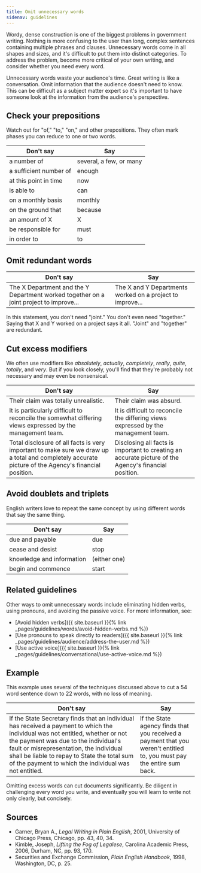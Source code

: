 ```yaml
---
title: Omit unnecessary words
sidenav: guidelines
---
```


Wordy, dense construction is one of the biggest problems in government writing. Nothing is more confusing to the user than long, complex sentences containing multiple phrases and clauses. Unnecessary words come in all shapes and sizes, and it's difficult to put them into distinct categories. To address the problem, become more critical of your own writing, and consider whether you need every word.

Unnecessary words waste your audience's time. Great writing is like a conversation. Omit information that the audience doesn't need to know. This can be difficult as a subject matter expert so it's important to have someone look at the information from the audience's perspective.

## Check your prepositions

Watch out for "of," "to," "on," and other prepositions. They often mark phases you can reduce to one or two words.

Don't say | Say
--------- | ---
a number of | several, a few, or many
a sufficient number of | enough
at this point in time | now
is able to | can
on a monthly basis | monthly
on the ground that | because
an amount of X | X
be responsible for | must
in order to | to

## Omit redundant words

Don't say | Say
--- | ---
The X Department and the Y Department worked together on a joint project to improve... | The X and Y Departments worked on a project to improve...

In this statement, you don't need "joint." You don't even need "together." Saying that X and Y worked on a project says it all. "Joint" and "together" are redundant.

## Cut excess modifiers

We often use modifiers like _absolutely_, _actually_, _completely_, _really_, _quite_, _totally_, and _very_. But if you look closely, you'll find that they're probably not necessary and may even be nonsensical.

Don't say | Say
--- | ---
Their claim was totally unrealistic. | Their claim was absurd.
It is particularly difficult to reconcile the somewhat differing views expressed by the management team. | It is difficult to reconcile the differing views expressed by the management team.
Total disclosure of all facts is very important to make sure we draw up a total and completely accurate picture of the Agency's financial position. | Disclosing all facts is important to creating an accurate picture of the Agency's financial position.

## Avoid doublets and triplets

English writers love to repeat the same concept by using different words that say the same thing.

Don't say | Say
--- | ---
due and payable | due
cease and desist | stop
knowledge and information | (either one)
begin and commence | start

## Related guidelines

Other ways to omit unnecessary words include eliminating hidden verbs, using pronouns, and avoiding the passive voice. For more information, see:

- [Avoid hidden verbs]({{ site.baseurl }}{% link _pages/guidelines/words/avoid-hidden-verbs.md %})
- [Use pronouns to speak directly to readers]({{ site.baseurl }}{% link _pages/guidelines/audience/address-the-user.md %})
- [Use active voice]({{ site.baseurl }}{% link _pages/guidelines/conversational/use-active-voice.md %})

## Example

This example uses several of the techniques discussed above to cut a 54 word sentence down to 22 words, with no loss of meaning.

Don't say | Say
--- | ---
If the State Secretary finds that an individual has received a payment to which the individual was not entitled, whether or not the payment was due to the individual's fault or misrepresentation, the individual shall be liable to repay to State the total sum of the payment to which the individual was not entitled. | If the State agency finds that you received a payment that you weren't entitled to, you must pay the entire sum back.

Omitting excess words can cut documents significantly. Be diligent in challenging every word you write, and eventually you will learn to write not only clearly, but concisely.

## Sources

- Garner, Bryan A., _Legal Writing in Plain English_, 2001, University of Chicago Press, Chicago, pp. 43, 40, 34.
- Kimble, Joseph, _Lifting the Fog of Legalese_, Carolina Academic Press, 2006, Durham, NC, pp. 93, 170.
- Securities and Exchange Commission, _Plain English Handbook_, 1998, Washington, DC, p. 25.
